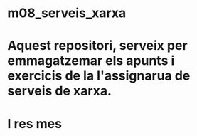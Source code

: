 # m08_serveis_xarxa

# Aquest repositori, serveix per emmagatzemar els apunts i exercicis de la l'assignarua de serveis de xarxa.
# 
# I res mes
